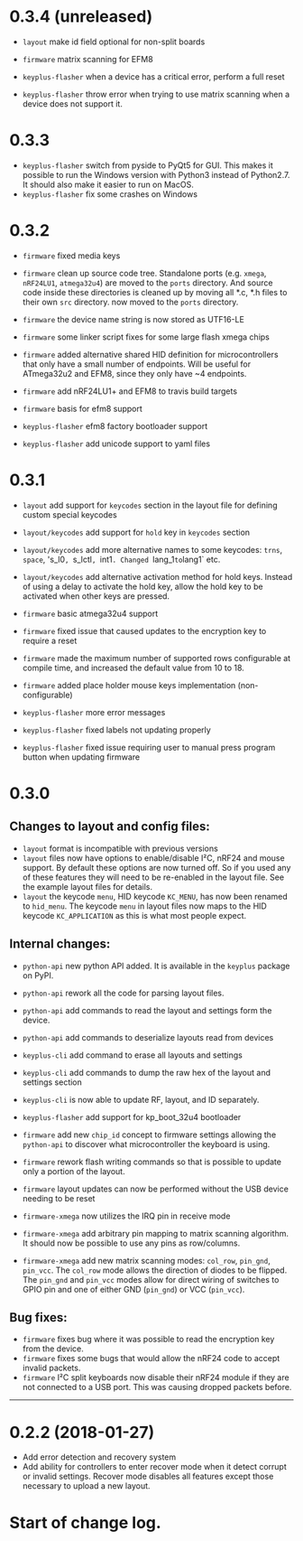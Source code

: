 0.3.4 (unreleased)
==================

* `layout` make id field optional for non-split boards

* `firmware` matrix scanning for EFM8

* `keyplus-flasher` when a device has a critical error, perform a full reset
* `keyplus-flasher` throw error when trying to use matrix scanning when a
    device does not support it.

0.3.3
==================

* `keyplus-flasher` switch from pyside to PyQt5 for GUI. This makes it possible
    to run the Windows version with Python3 instead of Python2.7. It should
    also make it easier to run on MacOS.
* `keyplus-flasher` fix some crashes on Windows

0.3.2
==================

* `firmware` fixed media keys
* `firmware` clean up source code tree. Standalone ports (e.g. `xmega`,
  `nRF24LU1`, `atmega32u4`) are moved to the `ports` directory. And source
  code inside these directories is cleaned up by moving all *.c, *.h files
  to their own `src` directory.
  now moved to the `ports` directory.
* `firmware` the device name string is now stored as UTF16-LE
* `firmware` some linker script fixes for some large flash xmega chips
* `firmware` added alternative shared HID definition for microcontrollers that
  only have a small number of endpoints. Will be useful for ATmega32u2 and EFM8,
  since they only have ~4 endpoints.
* `firmware` add nRF24LU1+ and EFM8 to travis build targets
* `firmware` basis for efm8 support

* `keyplus-flasher` efm8 factory bootloader support
* `keyplus-flasher` add unicode support to yaml files


0.3.1
==================

* `layout` add support for `keycodes` section in the layout file for defining
  custom special keycodes
* `layout/keycodes` add support for `hold` key in `keycodes` section
* `layout/keycodes` add more alternative names to some keycodes: `trns`, `space`, 's_l0`,
  `s_lctl`, `int1`. Changed `lang_1` to `lang1` etc.
* `layout/keycodes` add alternative activation method for hold keys. Instead of
  using a delay to activate the hold key, allow the hold key to be activated
  when other keys are pressed.

* `firmware` basic atmega32u4 support
* `firmware` fixed issue that caused updates to the encryption key to
  require a reset
* `firmware` made the maximum number of supported rows configurable at compile
  time, and increased the default value from 10 to 18.
* `firmware` added place holder mouse keys implementation (non-configurable)

* `keyplus-flasher` more error messages
* `keyplus-flasher` fixed labels not updating properly
* `keyplus-flasher` fixed issue requiring user to manual press program button
  when updating firmware

0.3.0
==================

Changes to layout and config files:
-----------------------------------

* `layout` format is incompatible with previous versions
* `layout` files now have options to enable/disable I²C, nRF24 and mouse
  support.  By default these options are now turned off. So if you used any
  of these features they will need to be re-enabled in the layout file. See
  the example layout files for details.
* `layout` the keycode `menu`, HID keycode `KC_MENU`, has now been renamed to
  `hid_menu`. The keycode `menu` in layout files now maps to the HID keycode
  `KC_APPLICATION` as this is what most people expect.

Internal changes:
-----------------

* `python-api` new python API added. It is available in the `keyplus` package
  on PyPI.
* `python-api` rework all the code for parsing layout files.
* `python-api` add commands to read the layout and settings form the device.
* `python-api` add commands to deserialize layouts read from devices

* `keyplus-cli` add command to erase all layouts and settings
* `keyplus-cli` add commands to dump the raw hex of the layout and settings section
* `keyplus-cli` is now able to update RF, layout, and ID separately.

* `keyplus-flasher` add support for kp_boot_32u4 bootloader

* `firmware` add new `chip_id` concept to firmware settings allowing the
  `python-api` to discover what microcontroller the keyboard is using.
* `firmware` rework flash writing commands so that is possible to update only a
  portion of the layout.
* `firmware` layout updates can now be performed without the USB device
  needing to be reset
* `firmware-xmega` now utilizes the IRQ pin in receive mode
* `firmware-xmega` add arbitrary pin mapping to matrix scanning algorithm. It
  should now be possible to use any pins as row/columns.
* `firmware-xmega` add new matrix scanning modes: `col_row`, `pin_gnd`,
  `pin_vcc`. The `col_row` mode allows the direction of diodes to be flipped.
  The `pin_gnd` and `pin_vcc` modes allow for direct wiring of switches to GPIO
  pin and one of either GND (`pin_gnd`) or VCC (`pin_vcc`).

Bug fixes:
----------

* `firmware` fixes bug where it was possible to read the encryption key from the
  device.
* `firmware` fixes some bugs that would allow the nRF24 code to accept invalid
  packets.
* `firmware` I²C split keyboards now disable their nRF24 module if they are
  not connected to a USB port. This was causing dropped packets before.

*******************************************************************************

0.2.2 (2018-01-27)
==================

* Add error detection and recovery system
* Add ability for controllers to enter recover mode when it detect
  corrupt or invalid settings. Recover mode disables all features except those
  necessary to upload a new layout.

Start of change log.
====================
